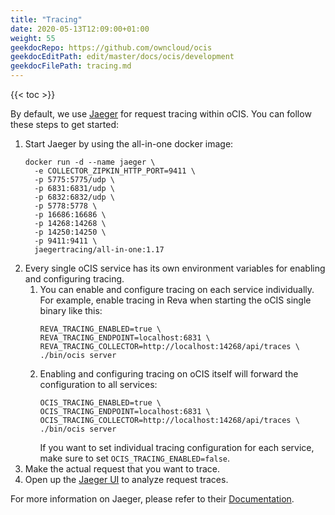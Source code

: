 ```yaml
---
title: "Tracing"
date: 2020-05-13T12:09:00+01:00
weight: 55
geekdocRepo: https://github.com/owncloud/ocis
geekdocEditPath: edit/master/docs/ocis/development
geekdocFilePath: tracing.md
---
```


{{< toc >}}

By default, we use [Jaeger](https://www.jaegertracing.io) for request tracing within oCIS. You can follow these steps
to get started:

1. Start Jaeger by using the all-in-one docker image:
   ```console
   docker run -d --name jaeger \
     -e COLLECTOR_ZIPKIN_HTTP_PORT=9411 \
     -p 5775:5775/udp \
     -p 6831:6831/udp \
     -p 6832:6832/udp \
     -p 5778:5778 \
     -p 16686:16686 \
     -p 14268:14268 \
     -p 14250:14250 \
     -p 9411:9411 \
     jaegertracing/all-in-one:1.17
   ```
2. Every single oCIS service has its own environment variables for enabling and configuring tracing.
   1. You can enable and configure tracing on each service individually. For example, enable tracing
      in Reva when starting the oCIS single binary like this:
      ```console
      REVA_TRACING_ENABLED=true \
      REVA_TRACING_ENDPOINT=localhost:6831 \
      REVA_TRACING_COLLECTOR=http://localhost:14268/api/traces \
      ./bin/ocis server
      ```
   2. Enabling and configuring tracing on oCIS itself will forward the configuration to all services:
      ```console
      OCIS_TRACING_ENABLED=true \
      OCIS_TRACING_ENDPOINT=localhost:6831 \
      OCIS_TRACING_COLLECTOR=http://localhost:14268/api/traces \
      ./bin/ocis server
      ```
      If you want to set individual tracing configuration for each service, make sure to set
      `OCIS_TRACING_ENABLED=false`.
3. Make the actual request that you want to trace.
4. Open up the [Jaeger UI](http://localhost:16686) to analyze request traces.

For more information on Jaeger, please refer to their [Documentation](https://www.jaegertracing.io/docs/1.17/).
